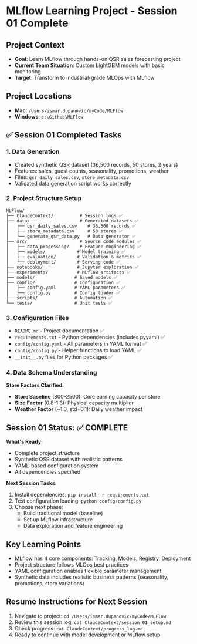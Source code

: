 # MLflow Learning Project - Session 01 Complete

## Project Context
- **Goal**: Learn MLflow through hands-on QSR sales forecasting project
- **Current Team Situation**: Custom LightGBM models with basic monitoring
- **Target**: Transform to industrial-grade MLOps with MLflow

## Project Locations
- **Mac**: `/Users/ismar.dupanovic/myCode/MLFlow`
- **Windows**: `e:\Github\MLFlow`

## ✅ Session 01 Completed Tasks

### 1. Data Generation
- Created synthetic QSR dataset (36,500 records, 50 stores, 2 years)
- Features: sales, guest counts, seasonality, promotions, weather
- Files: `qsr_daily_sales.csv`, `store_metadata.csv`
- Validated data generation script works correctly

### 2. Project Structure Setup
```
MLFlow/
├── ClaudeContext/          # Session logs ✅
├── data/                   # Generated datasets ✅
│   ├── qsr_daily_sales.csv    # 36,500 records ✅
│   ├── store_metadata.csv     # 50 stores ✅
│   └── generate_qsr_data.py   # Data generator ✅
├── src/                    # Source code modules ✅
│   ├── data_processing/    # Feature engineering ✅
│   ├── models/            # Model training ✅
│   ├── evaluation/        # Validation & metrics ✅
│   └── deployment/        # Serving code ✅
├── notebooks/             # Jupyter exploration ✅
├── experiments/           # MLflow artifacts ✅
├── models/               # Saved models ✅
├── config/               # Configuration ✅
│   ├── config.yaml       # YAML parameters ✅
│   └── config.py         # Config loader ✅
├── scripts/              # Automation ✅
└── tests/                # Unit tests ✅
```

### 3. Configuration Files
- `README.md` - Project documentation ✅
- `requirements.txt` - Python dependencies (includes pyyaml) ✅
- `config/config.yaml` - All parameters in YAML format ✅
- `config/config.py` - Helper functions to load YAML ✅
- `__init__.py` files for Python packages ✅

### 4. Data Schema Understanding
**Store Factors Clarified:**
- **Store Baseline** (800-2500): Core earning capacity per store
- **Size Factor** (0.8-1.3): Physical capacity multiplier
- **Weather Factor** (~1.0, std=0.1): Daily weather impact

## Session 01 Status: ✅ COMPLETE

**What's Ready:**
- Complete project structure
- Synthetic QSR dataset with realistic patterns
- YAML-based configuration system
- All dependencies specified

**Next Session Tasks:**
1. Install dependencies: `pip install -r requirements.txt`
2. Test configuration loading: `python config/config.py`
3. Choose next phase:
   - Build traditional model (baseline)
   - Set up MLflow infrastructure
   - Data exploration and feature engineering

## Key Learning Points
- MLflow has 4 core components: Tracking, Models, Registry, Deployment
- Project structure follows MLOps best practices
- YAML configuration enables flexible parameter management
- Synthetic data includes realistic business patterns (seasonality, promotions, store variations)

## Resume Instructions for Next Session
1. Navigate to project: `cd /Users/ismar.dupanovic/myCode/MLFlow`
2. Review this session log: `cat ClaudeContext/session_01_setup.md`
3. Check progress: `cat ClaudeContext/progress_log.md`
4. Ready to continue with model development or MLflow setup
